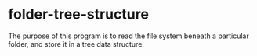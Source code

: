 # folder-tree-structure

The purpose of this program is to read the file system beneath a particular folder, and store it in a tree data structure.
